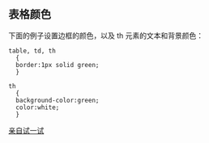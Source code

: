## 表格颜色

下面的例子设置边框的颜色，以及 th 元素的文本和背景颜色：

```
table, td, th
  {
  border:1px solid green;
  }

th
  {
  background-color:green;
  color:white;
  }
```

[亲自试一试](http://www.w3school.com.cn/tiy/t.asp?f=csse_table_color)